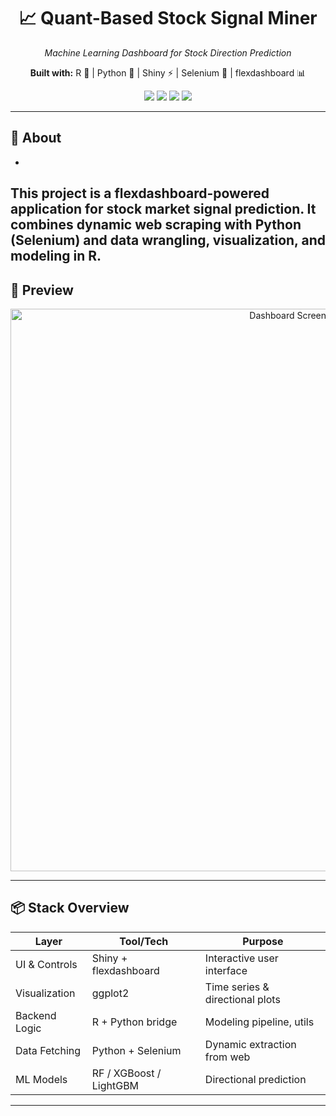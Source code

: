 <h1 align="center">📈 Quant-Based Stock Signal Miner</h1>
<p align="center"><i>Machine Learning Dashboard for Stock Direction Prediction</i></p>
<p align="center"><b>Built with:</b> R 🧠 | Python 🐍 | Shiny ⚡ | Selenium 🤖 | flexdashboard 📊</p>
<p align="center">
  <img src="https://img.shields.io/badge/build-stable-green?style=flat-square&logo=r" />
  <img src="https://img.shields.io/badge/frontend-shiny-blueviolet?style=flat-square&logo=shiny" />
  <img src="https://img.shields.io/badge/backend-python-yellow?style=flat-square&logo=python" />
  <img src="https://img.shields.io/badge/models-ML%20powered-brightgreen?style=flat-square&logo=mlflow" />
</p>

---

## 🧵 About
*
This project is a **flexdashboard-powered application** for stock market signal prediction. It combines **dynamic web scraping with Python (Selenium)** and **data wrangling, visualization, and modeling in R**.
---

## 🚀 Preview

<p align="center">
  <img width="900" alt="Dashboard Screenshot" src="https://github.com/user-attachments/assets/316fd9a9-5ee2-41a8-b99b-cd6c0b9b850b" />
</p>

---

## 📦 Stack Overview

| Layer            | Tool/Tech       | Purpose                          |
|------------------|------------------|----------------------------------|
| UI & Controls     | Shiny + flexdashboard | Interactive user interface     |
| Visualization     | ggplot2           | Time series & directional plots |
| Backend Logic     | R + Python bridge | Modeling pipeline, utils       |
| Data Fetching     | Python + Selenium | Dynamic extraction from web     |
| ML Models         | RF / XGBoost / LightGBM | Directional prediction       |

---
